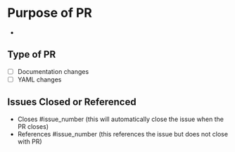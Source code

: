 # Purpose of PR

-

## Type of PR

- [ ] Documentation changes
- [ ] YAML changes

## Issues Closed or Referenced

- Closes #issue_number (this will automatically close the issue when the PR closes)
- References #issue_number (this references the issue but does not close with PR)
